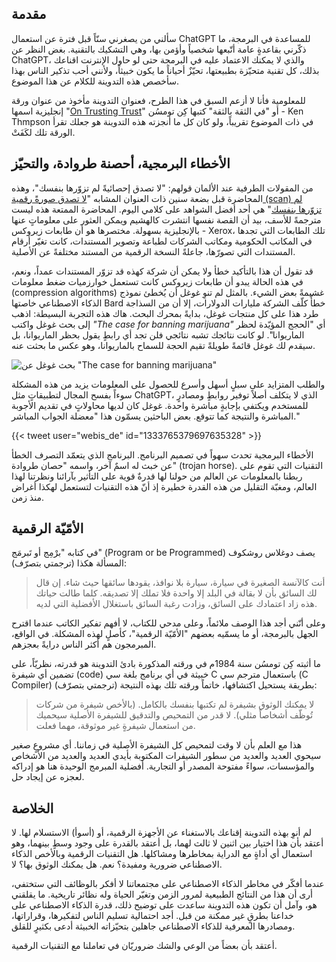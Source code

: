 ## مقدمة

سألني من يصغرني سنّاً قبل فترة عن استعمال ChatGPT للمساعدة  في البرمجة، ما ذكّرني بقاعدةٍ عامة أتّبعها شخصياً وأؤمن بها، وهي التشكيك بالتقنية. بغض النظر عن ChatGPT، والذي لا يمكنك الاعتماد عليه في البرمجة حتى لو حاول الإنترنت اقناعك بذلك، كل تقنية متحيّزة بطبيعتها، تحيّزٌ أحياناً ما يكون خبيثاً، ولأنني أحب تذكير الناس بهذا سأخصص هذه التدوينة للكلام عن هذا الموضوع.

للمعلومية فأنا لا أزعم السبق في هذا الطرح، فعنوان التدوينة مأخوذ من عنوان ورقة إنجليزية اسمها "[On Trusting Trust](https://www.cs.cmu.edu/~rdriley/487/papers/Thompson_1984_ReflectionsonTrustingTrust.pdf)" أو "في الثقة بالثقة" كتبها كِن تومسُن - Ken Thmpson في ذات الموضوع تقريباً، ولو كان كل ما أنجزته هذه التدوينة هو جعلك تقرأ الورقة تلك لكَفَتْ.


## الأخطاء البرمجية، أحصنة طروادة، والتحيّز

من المقولات الطرفية عند الألمان قولهم: "لا تصدق إحصائيةً لم تزوّرها بنفسك"، وهذه المحاضرة قبل بضعة سنين ذات العنوان المشابه "[لا تصدق صورةً رقمية (scan) لم تزوّرها بنفسك](https://www.youtube.com/watch?v=7FeqF1-Z1g0)" هي أحد أفضل الشواهد على كلامي اليوم. المحاضرة الممتعة هذه ليست مترجمةً للأسف، بيد أن القصة نفسها انتشرت كالهشيم ويمكن العثور على معلوماتٍ عنها بالإنجليزية بسهولة. مختصرها هو أن طابعات زيروكس - Xerox، تلك الطابعات التي تجدها في المكاتب الحكومية ومكاتب الشركات لطباعة وتصوير المستندات، كانت تغيّر أرقام المستندات التي تصورّها، جاعلةً النسخة الرقمية من المستند مختلفةً عن الأصلية.

قد تقول أن هذا بالتأكيد خطأ ولا يمكن أن شركة كهذه قد تزوّر المستندات عمداً، ونعم، في هذه الحالة يبدو أن طابعات زيروكس كانت تستعمل خوارزميات ضغط معلومات (compression algorithms) غشيمةً بعض الشيء. بالمثل لم تنوِ غوغل أن يُخطئ نموذج الذكاء الاصطناعي خاصتها Bard خطأً كلّف الشركة مليارات الدولارات، إلا أن من السذاجة طرد هذا على كل منتجات غوغل، بدايةً بمحرك البحث. هاك هذه التجربة البسيطة: اذهب إلى بحث غوغل واكتب *"The case for banning marijuana"* أي "الحجج المؤيّدة لحظر الماريوانا". لو كانت نتائجك تشبه نتائجي فلن تجد أي رابطٍ يقول بحظر الماريوانا، بل سيقدم لك غوغل قائمةً طويلةً تقيم الحجة للسماح بالماريوانا، وهو عكس ما بحثت عنه.

![بحث غوغل عن "The case for banning marijuana"](google-marijuana.jpg)

والطلب المتزايد على سبلٍ أسهل وأسرع للحصول على المعلومات يزيد من هذه المشكلة سوءاً بفسح المجال لتطبيقاتٍ مثل ChatGPT، الذي لا يتكلف أصلاً توفير روابطٍ ومصادرٍ للمستخدم ويكتفي بإجابةٍ مباشرة واحدة. غوغل كان لديها محاولاتٍ في تقديم الأجوبة المباشرة والنتيجة كما تتوقع. بعض الباحثين يسمّون هذا "معضلة الجواب المباشر."

{{< tweet user="webis_de" id="1333765379697635328" >}}

الأخطاء البرمجية تحدث سهواً في تصميم البرنامج. البرنامج الذي يتعمّد التصرف الخطأ عن خبث له اسمٌ آخر، واسمه "حصان طروادة" (trojan horse). التقنيات التي تقوم على ربطنا بالمعلومات عن العالم من حولنا لها قدرةٌ قوية على التأثير بآرائنا ونظرتنا لهذا العالم، ومغبّة التقليل من هذه القدرة خطيرة إذ أنّ هذه التقنيات لتستعمل لهكذا أغراض منذ زمن.

## الأمّيّة الرقمية

في كتابه "برْمِج أو تَبرمَج" (Program or be Programmed) يصف دوغلاس روشكوف المسألة هكذا (ترجمتي بتصرّف):

> أنت كالآنسة الصغيرة في سيارة، سيارة بلا نوافذ، يقودها سائقها حيث شاء. إن قال لك السائق بأن لا بقالة في البلد إلا واحدة فلا تملك إلا تصديقه. كلما طالت حياتك هذه زاد اعتمادك على السائق، وزادت رغبة السائق باستغلال الأفضلية التي لديه.

وعلى أنّني أجد هذا الوصف ملائماً، وعلى مدحي للكتاب، لا أفهم تفكير الكاتب عندما اقترح الجهل بالبرمجة، أو ما يسمّيه بعضهم "الأمّيّة الرقمية"، كأصلٍ لهذه المشكلة. في الواقع، المبرمجون هم أكثر الناس درايةً بعجزهم.

ما أثبته كِن تومسُن سنة 1984م في ورقته المذكورة بادئ التدوينة هو قدرته، نظريّاً، على تضمين أي شيفرة (code) خبيثة في أي برنامج بلغة سي C باستعمال مترجم سي (C Compiler) بطريقة يستحيل اكتشافها، خاتماً ورقته تلك بهذه النتيجة (ترجمتي بتصرّف):

> لا يمكنك الوثوق بشيفرة لم تكتبها بنفسك بالكامل. (بالأخص شيفرة من شركات تُوظّف أشخاصاً مثلي). لا قدر من التمحيص والتدقيق للشيفرة الأصلية سيحميك من استعمال شيفرةٍ غير موثوقة، مهما فعلت.

هذا مع العلم بأن لا وقت لتمحيص كل الشيفرة الأصلية في زماننا. أي مشروعٍ صغير سيحوي العديد والعديد من سطور الشيفرات المكتوبة بأيدي العديد والعديد من الأشخاص والمؤسسات، سواءً مفتوحة المصدر أو التجارية. أفضلية المبرمج الوحيدة هنا هو إدراكه لعجزه عن إيجاد حل.

## الخلاصة

لم أنوِ بهذه التدوينة إقناعك بالاستغناء عن الأجهزة الرقمية، أو (أسوأ) الاستسلام لها. لا أعتقد بأن هذا اختيار بين اثنين لا ثالث لهما، بل أعتقد بالقدرة على وجود وسطٍ بينهما، وهو استعمال أي أداةٍ مع الدراية بمخاطرها ومشاكلها. هل التقنيات الرقمية وبالأخص الذكاء الاصطناعي ضرورية ومفيدة؟ نعم. هل يمكنك الوثوق بها؟ لا.

عندما أفكّر في مخاطر الذكاء الاصطناعي على مجتمعاتنا لا أفكر بالوظائف التي ستختفي، أرى أن هذا من النتائج الطبيعية لمرور الزمن وتغيّر الحياة وله نظائر تاريخية. ما يقلقني هو، وآمل أن تكون هذه التدوينة ساعدت على توضيح ذلك، قدرة الذكاء الاصطناعي على خداعنا بطرقٍ غير ممكنة من قبل. أجد احتمالية تسليم الناس لتفكيرها، وقراراتها، ومصادرها المعرفية للذكاء الاصطناعي جاهلين بتحيّزاته الخبيثة أدعى بكثيرٍ للقلق. 

أعتقد بأن بعضاً من الوعي والشك ضروريّان في تعاملنا مع التقنيات الرقمية.





